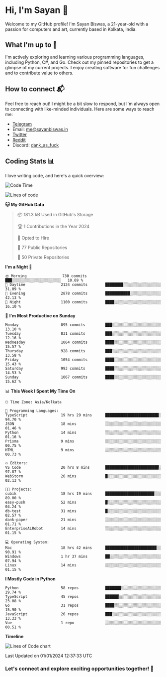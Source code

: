 # Hi, I'm Sayan 👋

Welcome to my GitHub profile! I'm Sayan Biswas, a 21-year-old with a passion for computers and art, currently based in Kolkata, India.

## What I'm up to 🚀

I'm actively exploring and learning various programming languages, including Python, C#, and Go. Check out my pinned repositories to get a glimpse of my current projects. I enjoy creating software for fun challenges and to contribute value to others.

## How to connect 📬

Feel free to reach out! I might be a bit slow to respond, but I'm always open to connecting with like-minded individuals. Here are some ways to reach me:

- [Telegram](https://t.me/dank_as_fuck)
- Email: [me@sayanbiswas.in](mailto:me@sayanbiswas.in)
- [Twitter](https://twitter.com/TheDankDel)
- [Reddit](https://www.reddit.com/user/dank_as_fuck_/)
- Discord: [dank_as_fuck](https://discordapp.com/users/506536929152466945)

## Coding Stats 📊

I love writing code, and here's a quick overview:

<!--START_SECTION:waka-->
![Code Time](http://img.shields.io/badge/Code%20Time-1%2C370%20hrs%2025%20mins-blue)

![Lines of code](https://img.shields.io/badge/From%20Hello%20World%20I%27ve%20Written-6.6%20million%20lines%20of%20code-blue)

**🐱 My GitHub Data** 

> 📦 181.3 kB Used in GitHub's Storage 
 > 
> 🏆 1 Contributions in the Year 2024
 > 
> 💼 Opted to Hire
 > 
> 📜 77 Public Repositories 
 > 
> 🔑 50 Private Repositories 
 > 
**I'm a Night 🦉** 

```text
🌞 Morning                730 commits         ███░░░░░░░░░░░░░░░░░░░░░░   10.69 % 
🌆 Daytime                2124 commits        ████████░░░░░░░░░░░░░░░░░   31.09 % 
🌃 Evening                2878 commits        ███████████░░░░░░░░░░░░░░   42.13 % 
🌙 Night                  1100 commits        ████░░░░░░░░░░░░░░░░░░░░░   16.10 % 
```
📅 **I'm Most Productive on Sunday** 

```text
Monday                   895 commits         ███░░░░░░░░░░░░░░░░░░░░░░   13.10 % 
Tuesday                  831 commits         ███░░░░░░░░░░░░░░░░░░░░░░   12.16 % 
Wednesday                1064 commits        ████░░░░░░░░░░░░░░░░░░░░░   15.57 % 
Thursday                 928 commits         ███░░░░░░░░░░░░░░░░░░░░░░   13.58 % 
Friday                   1054 commits        ████░░░░░░░░░░░░░░░░░░░░░   15.43 % 
Saturday                 993 commits         ████░░░░░░░░░░░░░░░░░░░░░   14.53 % 
Sunday                   1067 commits        ████░░░░░░░░░░░░░░░░░░░░░   15.62 % 
```


📊 **This Week I Spent My Time On** 

```text
🕑︎ Time Zone: Asia/Kolkata

💬 Programming Languages: 
TypeScript               19 hrs 29 mins      ████████████████████████░   94.70 % 
JSON                     18 mins             ░░░░░░░░░░░░░░░░░░░░░░░░░   01.46 % 
Python                   14 mins             ░░░░░░░░░░░░░░░░░░░░░░░░░   01.16 % 
Prisma                   9 mins              ░░░░░░░░░░░░░░░░░░░░░░░░░   00.75 % 
HTML                     9 mins              ░░░░░░░░░░░░░░░░░░░░░░░░░   00.73 % 

🔥 Editors: 
VS Code                  20 hrs 8 mins       ████████████████████████░   97.87 % 
WebStorm                 26 mins             █░░░░░░░░░░░░░░░░░░░░░░░░   02.13 % 

🐱‍💻 Projects: 
cubik                    18 hrs 19 mins      ██████████████████████░░░   89.00 % 
easy-push                52 mins             █░░░░░░░░░░░░░░░░░░░░░░░░   04.24 % 
db-test                  31 mins             █░░░░░░░░░░░░░░░░░░░░░░░░   02.57 % 
dank-paper               21 mins             ░░░░░░░░░░░░░░░░░░░░░░░░░   01.71 % 
EnterpriseALRobot        14 mins             ░░░░░░░░░░░░░░░░░░░░░░░░░   01.15 % 

💻 Operating System: 
Mac                      18 hrs 42 mins      ███████████████████████░░   90.91 % 
Windows                  1 hr 37 mins        ██░░░░░░░░░░░░░░░░░░░░░░░   07.94 % 
Linux                    14 mins             ░░░░░░░░░░░░░░░░░░░░░░░░░   01.15 % 
```

**I Mostly Code in Python** 

```text
Python                   58 repos            ███████░░░░░░░░░░░░░░░░░░   29.74 % 
TypeScript               45 repos            ██████░░░░░░░░░░░░░░░░░░░   23.08 % 
Go                       31 repos            ████░░░░░░░░░░░░░░░░░░░░░   15.90 % 
JavaScript               26 repos            ███░░░░░░░░░░░░░░░░░░░░░░   13.33 % 
Vue                      1 repo              ░░░░░░░░░░░░░░░░░░░░░░░░░   00.51 % 
```



**Timeline**

![Lines of Code chart](https://raw.githubusercontent.com/Dank-del/Dank-del/main/assets/bar_graph.png)


 Last Updated on 01/01/2024 12:37:33 UTC
<!--END_SECTION:waka-->

### Let's connect and explore exciting opportunities together! 🚀
